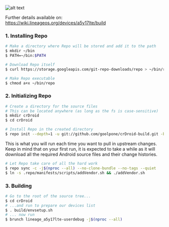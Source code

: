 ![alt text][logo]

[logo]:https://crdroid.net/img/logo.png "crDroid Android"
Further details available on: https://wiki.lineageos.org/devices/a5y17lte/build

### 1. Installing Repo ###

```bash
# Make a directory where Repo will be stored and add it to the path
$ mkdir ~/bin
$ PATH=~/bin:$PATH

# Download Repo itself
$ curl https://storage.googleapis.com/git-repo-downloads/repo > ~/bin/repo

# Make Repo executable
$ chmod a+x ~/bin/repo
```

### 2. Initializing Repo ###

```bash
# Create a directory for the source files
# This can be located anywhere (as long as the fs is case-sensitive)
$ mkdir crDroid
$ cd crDroid

# Install Repo in the created directory
$ repo init --depth=1 -u git://github.com/goolpone/crDroid-build.git -b 9.0-a5y17lte
```

This is what you will run each time you want to pull in upstream changes. Keep in mind that on your
first run, it is expected to take a while as it will download all the required Android source files
and their change histories.

```bash
# Let Repo take care of all the hard work
$ repo sync -c -j$(nproc --all) --no-clone-bundle --no-tags --quiet
$ ln -s .repo/manifests/scripts/addVendor.sh && ./addVendor.sh
```

### 3. Building ###

```bash
# Go to the root of the source tree...
$ cd crDroid
# ...and run to prepare our devices list
$ . build/envsetup.sh
# ... now run
$ brunch lineage_a5y17lte-userdebug -j$(nproc --all)
```
